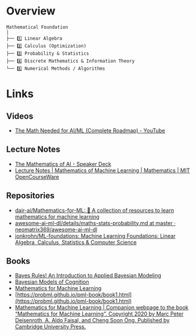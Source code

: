 # Overview

```
Mathematical Foundation
│
├── 1️⃣ Linear Algebra
├── 2️⃣ Calculus (Optimization)
├── 3️⃣ Probability & Statistics
├── 4️⃣ Discrete Mathematics & Information Theory
└── 5️⃣ Numerical Methods / Algorithms
```

# Links
## Videos
- [The Math Needed for AI/ML (Complete Roadmap) - YouTube](https://www.youtube.com/watch?v=YZOAiJmnNvc)
## Lecture Notes
- [The Mathematics of AI - Speaker Deck](https://speakerdeck.com/gpeyre/the-many-faces-of-ai-and-the-role-of-mathematics)
- [Lecture Notes | Mathematics of Machine Learning | Mathematics | MIT OpenCourseWare](https://ocw.mit.edu/courses/18-657-mathematics-of-machine-learning-fall-2015/pages/lecture-notes/)
## Repositories
- [dair-ai/Mathematics-for-ML: 🧮 A collection of resources to learn mathematics for machine learning](https://github.com/dair-ai/Mathematics-for-ML?tab=readme-ov-file)
- [awesome-ai-ml-dl/details/maths-stats-probability.md at master · neomatrix369/awesome-ai-ml-dl](https://github.com/neomatrix369/awesome-ai-ml-dl/blob/master/details/maths-stats-probability.md)
- [jonkrohn/ML-foundations: Machine Learning Foundations: Linear Algebra, Calculus, Statistics & Computer Science](https://github.com/jonkrohn/ML-foundations)
## Books
- [Bayes Rules! An Introduction to Applied Bayesian Modeling](https://www.bayesrulesbook.com/)
- [Bayesian Models of Cognition](https://mitpress.mit.edu/9780262049412/bayesian-models-of-cognition/)
- [Mathematics for Machine Learning](https://mml-book.github.io/book/mml-book.pdf)
- [https://probml.github.io/pml-book/book1.html](https://probml.github.io/pml-book/book1.html)
- [Mathematics for Machine Learning | Companion webpage to the book “Mathematics for Machine Learning”. Copyright 2020 by Marc Peter Deisenroth, A. Aldo Faisal, and Cheng Soon Ong. Published by Cambridge University Press.](https://mml-book.github.io/)